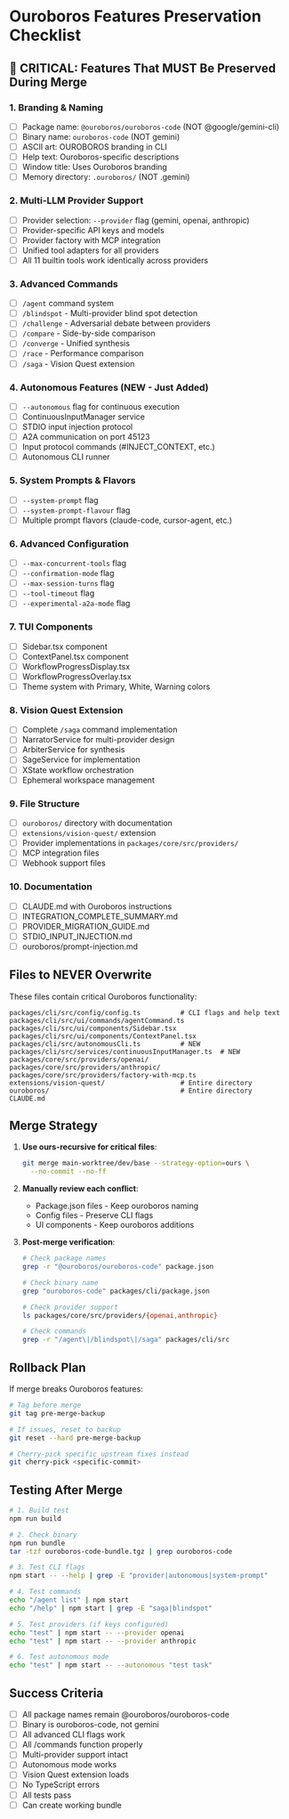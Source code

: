 # Ouroboros Features Preservation Checklist

## 🚨 CRITICAL: Features That MUST Be Preserved During Merge

### 1. Branding & Naming
- [ ] Package name: `@ouroboros/ouroboros-code` (NOT @google/gemini-cli)
- [ ] Binary name: `ouroboros-code` (NOT gemini)
- [ ] ASCII art: OUROBOROS branding in CLI
- [ ] Help text: Ouroboros-specific descriptions
- [ ] Window title: Uses Ouroboros branding
- [ ] Memory directory: `.ouroboros/` (NOT .gemini)

### 2. Multi-LLM Provider Support
- [ ] Provider selection: `--provider` flag (gemini, openai, anthropic)
- [ ] Provider-specific API keys and models
- [ ] Provider factory with MCP integration
- [ ] Unified tool adapters for all providers
- [ ] All 11 builtin tools work identically across providers

### 3. Advanced Commands
- [ ] `/agent` command system
- [ ] `/blindspot` - Multi-provider blind spot detection
- [ ] `/challenge` - Adversarial debate between providers
- [ ] `/compare` - Side-by-side comparison
- [ ] `/converge` - Unified synthesis
- [ ] `/race` - Performance comparison
- [ ] `/saga` - Vision Quest extension

### 4. Autonomous Features (NEW - Just Added)
- [ ] `--autonomous` flag for continuous execution
- [ ] ContinuousInputManager service
- [ ] STDIO input injection protocol
- [ ] A2A communication on port 45123
- [ ] Input protocol commands (#INJECT_CONTEXT, etc.)
- [ ] Autonomous CLI runner

### 5. System Prompts & Flavors
- [ ] `--system-prompt` flag
- [ ] `--system-prompt-flavour` flag
- [ ] Multiple prompt flavors (claude-code, cursor-agent, etc.)

### 6. Advanced Configuration
- [ ] `--max-concurrent-tools` flag
- [ ] `--confirmation-mode` flag
- [ ] `--max-session-turns` flag
- [ ] `--tool-timeout` flag
- [ ] `--experimental-a2a-mode` flag

### 7. TUI Components
- [ ] Sidebar.tsx component
- [ ] ContextPanel.tsx component
- [ ] WorkflowProgressDisplay.tsx
- [ ] WorkflowProgressOverlay.tsx
- [ ] Theme system with Primary, White, Warning colors

### 8. Vision Quest Extension
- [ ] Complete `/saga` command implementation
- [ ] NarratorService for multi-provider design
- [ ] ArbiterService for synthesis
- [ ] SageService for implementation
- [ ] XState workflow orchestration
- [ ] Ephemeral workspace management

### 9. File Structure
- [ ] `ouroboros/` directory with documentation
- [ ] `extensions/vision-quest/` extension
- [ ] Provider implementations in `packages/core/src/providers/`
- [ ] MCP integration files
- [ ] Webhook support files

### 10. Documentation
- [ ] CLAUDE.md with Ouroboros instructions
- [ ] INTEGRATION_COMPLETE_SUMMARY.md
- [ ] PROVIDER_MIGRATION_GUIDE.md
- [ ] STDIO_INPUT_INJECTION.md
- [ ] ouroboros/prompt-injection.md

## Files to NEVER Overwrite

These files contain critical Ouroboros functionality:

```
packages/cli/src/config/config.ts          # CLI flags and help text
packages/cli/src/ui/commands/agentCommand.ts
packages/cli/src/ui/components/Sidebar.tsx
packages/cli/src/ui/components/ContextPanel.tsx
packages/cli/src/autonomousCli.ts          # NEW
packages/cli/src/services/continuousInputManager.ts  # NEW
packages/core/src/providers/openai/
packages/core/src/providers/anthropic/
packages/core/src/providers/factory-with-mcp.ts
extensions/vision-quest/                   # Entire directory
ouroboros/                                 # Entire directory
CLAUDE.md
```

## Merge Strategy

1. **Use ours-recursive for critical files**:
   ```bash
   git merge main-worktree/dev/base --strategy-option=ours \
     --no-commit --no-ff
   ```

2. **Manually review each conflict**:
   - Package.json files - Keep ouroboros naming
   - Config files - Preserve CLI flags
   - UI components - Keep ouroboros additions

3. **Post-merge verification**:
   ```bash
   # Check package names
   grep -r "@ouroboros/ouroboros-code" package.json
   
   # Check binary name
   grep "ouroboros-code" packages/cli/package.json
   
   # Check provider support
   ls packages/core/src/providers/{openai,anthropic}
   
   # Check commands
   grep -r "/agent\|/blindspot\|/saga" packages/cli/src
   ```

## Rollback Plan

If merge breaks Ouroboros features:

```bash
# Tag before merge
git tag pre-merge-backup

# If issues, reset to backup
git reset --hard pre-merge-backup

# Cherry-pick specific upstream fixes instead
git cherry-pick <specific-commit>
```

## Testing After Merge

```bash
# 1. Build test
npm run build

# 2. Check binary
npm run bundle
tar -tzf ouroboros-code-bundle.tgz | grep ouroboros-code

# 3. Test CLI flags
npm start -- --help | grep -E "provider|autonomous|system-prompt"

# 4. Test commands
echo "/agent list" | npm start
echo "/help" | npm start | grep -E "saga|blindspot"

# 5. Test providers (if keys configured)
echo "test" | npm start -- --provider openai
echo "test" | npm start -- --provider anthropic

# 6. Test autonomous mode
echo "test" | npm start -- --autonomous "test task"
```

## Success Criteria

- [ ] All package names remain @ouroboros/ouroboros-code
- [ ] Binary is ouroboros-code, not gemini
- [ ] All advanced CLI flags work
- [ ] All /commands function properly
- [ ] Multi-provider support intact
- [ ] Autonomous mode works
- [ ] Vision Quest extension loads
- [ ] No TypeScript errors
- [ ] All tests pass
- [ ] Can create working bundle